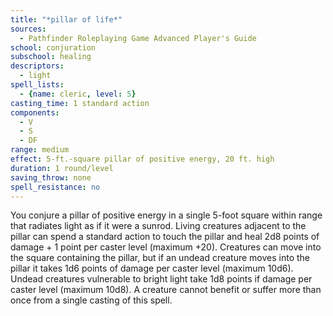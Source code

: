 ```yaml
---
title: "*pillar of life*"
sources:
  - Pathfinder Roleplaying Game Advanced Player's Guide
school: conjuration
subschool: healing
descriptors:
  - light
spell_lists:
  - {name: cleric, level: 5}
casting_time: 1 standard action
components:
  - V
  - S
  - DF
range: medium
effect: 5-ft.-square pillar of positive energy, 20 ft. high
duration: 1 round/level
saving_throw: none
spell_resistance: no
---
```


You conjure a pillar of positive energy in a single 5-foot square within range that radiates light as if it were a sunrod. Living creatures adjacent to the pillar can spend a standard action to touch the pillar and heal 2d8 points of damage + 1 point per caster level (maximum +20). Creatures can move into the square containing the pillar, but if an undead creature moves into the pillar it takes 1d6 points of damage per caster level (maximum 10d6). Undead creatures vulnerable to bright light take 1d8 points if damage per caster level (maximum 10d8). A creature cannot benefit or suffer more than once from a single casting of this spell.

